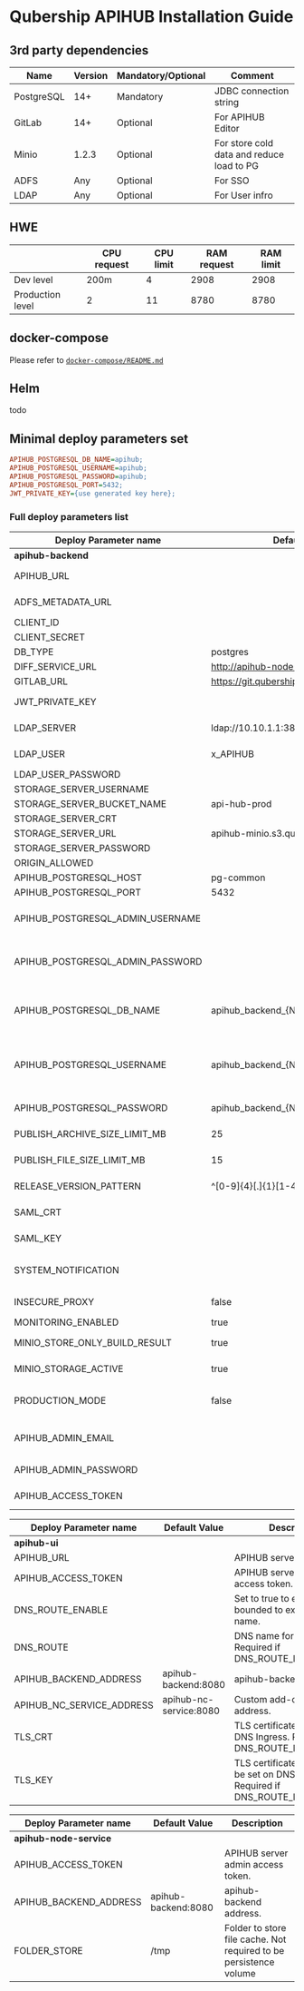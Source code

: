 # Qubership APIHUB Installation Guide

## 3rd party dependencies

| Name | Version | Mandatory/Optional | Comment |
| ---- | ------- |------------------- | ------- |
| PostgreSQL | 14+ | Mandatory | JDBC connection string |
| GitLab | 14+ | Optional | For APIHUB Editor |
| Minio | 1.2.3 | Optional | For store cold data and reduce load to PG |
| ADFS | Any | Optional | For SSO |
| LDAP | Any | Optional | For User infro |

## HWE

|     | CPU request | CPU limit | RAM request | RAM limit |
| --- | ----------- | --------- | ----------- | --------- |
| Dev level        | 200m | 4   | 2908 | 2908 |
| Production level | 2    | 11  | 8780 | 8780 |

## docker-compose

Please refer to [`docker-compose/README.md`](/docker-compose/README.md)

## Helm

todo

## Minimal deploy parameters set

```INI
APIHUB_POSTGRESQL_DB_NAME=apihub;
APIHUB_POSTGRESQL_USERNAME=apihub;
APIHUB_POSTGRESQL_PASSWORD=apihub;
APIHUB_POSTGRESQL_PORT=5432;
JWT_PRIVATE_KEY={use generated key here};
```

### Full deploy parameters list

| Deploy Parameter name | Default Value | Description |
| --- | --- | --- |
| **apihub-backend** |     |     |
| APIHUB_URL |     | APIHUB server URL. Autogenerated if empty |
| ADFS_METADATA_URL |     | ADFS metadata URL. Required for SSO integration |
| CLIENT_ID |     | For Gitlab integration. Provided by IT |
| CLIENT_SECRET |     | For Gitlab integration. Provided by IT |
| DB_TYPE | postgres |     |
| DIFF_SERVICE_URL | <http://apihub-node-service:3000> |     |
| GITLAB_URL | <https://git.qubership.com> |     |
| JWT_PRIVATE_KEY |     | Self generated private PKCS#8 private key in base64 encode format. |
| LDAP_SERVER | ldap://10.10.1.1:389 | LDAP server URL. Required for LDAP integration for getting user info by login |
| LDAP_USER | x_APIHUB | LDAP User used for connecting to LDAP server |
| LDAP_USER_PASSWORD |     | Password for LDAP User |
| STORAGE_SERVER_USERNAME |     | Access Key ID from Minio S3 storage |
| STORAGE_SERVER_BUCKET_NAME | api-hub-prod | Bucket name in Minio S3 storage |
| STORAGE_SERVER_CRT |     | Certificate for accessing Minio S3 storage |
| STORAGE_SERVER_URL | apihub-minio.s3.qubership.com | Minio endpoint for client connection |
| STORAGE_SERVER_PASSWORD |     | Secret key for Minio S3 storage |
| ORIGIN_ALLOWED |     |     |
| APIHUB_POSTGRESQL_HOST | pg-common | PG host |
| APIHUB_POSTGRESQL_PORT | 5432 | PG port |
| APIHUB_POSTGRESQL_ADMIN_USERNAME |  | Admin user for APIHUB_POSTGRESQL_HOST cluster. Required for apihub database creation  |
| APIHUB_POSTGRESQL_ADMIN_PASSWORD |  | Password for APIHUB_POSTGRESQL_ADMIN_USERNAME for APIHUB_POSTGRESQL_HOST cluster. Required for apihub database creation |
| APIHUB_POSTGRESQL_DB_NAME | apihub_backend_{NAMESPACE}_db | Logical database in PG cluster for APIHUB. If APIHUB_SKIP_DB_CREATION=false - the database will be created automatically. Otherwise manual pre-creation required |
| APIHUB_POSTGRESQL_USERNAME | apihub_backend_{NAMESPACE}_admin | User for APIHUB_POSTGRESQL_DB_NAME database. If APIHUB_SKIP_DB_CREATION=false - the user will be created automatically. Otherwise manual pre-creation required |
| APIHUB_POSTGRESQL_PASSWORD | apihub_backend_{NAMESPACE}_password | Password for APIHUB_POSTGRESQL_USERNAME user. |
| PUBLISH_ARCHIVE_SIZE_LIMIT_MB | 25  | Limit for uploaded package size in order to avoid OOM |
| PUBLISH_FILE_SIZE_LIMIT_MB | 15  | Limit for uploaded file (inside package) size in order to avoid OOM |
| RELEASE_VERSION_PATTERN | ^\[0-9\]{4}\[.\]{1}\[1-4\]{1}$ | Regex pattern for releases names validation. |
| SAML_CRT |     | Self singed certificate in base64 encode format. |
| SAML_KEY |     | Self created private key in base64 encoded format |
| SYSTEM_NOTIFICATION |     | If set - footer with this text is shown for alll APIHUB users in APIHUB UI. Designed for maintenance windows. |
| INSECURE_PROXY | false | Set to true to enable apihub playground work without authtorization. |
| MONITORING_ENABLED | true | Set to true to enable Prometheus metrics |
| MINIO_STORE_ONLY_BUILD_RESULT | true | Set to true to store only build results in S3 storage |
| MINIO_STORAGE_ACTIVE | true | Set to true to enable S3 integration. Used for store cold data |
| PRODUCTION_MODE | false | Enables production mode - login under local apihub users is prohibited in this mode |
| APIHUB_ADMIN_EMAIL |  | Default admin user login (example: apihub). If set - this user will be created automatically. |
| APIHUB_ADMIN_PASSWORD |  | Default admin user password (example: password) |
| APIHUB_ACCESS_TOKEN |  | Default access system access token (any string). If set - will be created automatically |

| Deploy Parameter name | Default Value | Description |
| --- | --- | --- |
| **apihub-ui** |     |     |
| APIHUB_URL |     | APIHUB server URL. |
| APIHUB_ACCESS_TOKEN |     | APIHUB server admin access token. |
| DNS_ROUTE_ENABLE |     | Set to true to enable Ingress bounded to external DNS name. |
| DNS_ROUTE |     | DNS name for Ingress. Required if DNS_ROUTE_ENABLE=true. |
| APIHUB_BACKEND_ADDRESS | apihub-backend:8080 | apihub-backend address. |
| APIHUB_NC_SERVICE_ADDRESS | apihub-nc-service:8080 | Custom add-on service address. |
| TLS_CRT |     | TLS certificate to be set on DNS Ingress. Required if DNS_ROUTE_ENABLE=true |
| TLS_KEY |     | TLS certificate puplic key to be set on DNS Ingress. Required if DNS_ROUTE_ENABLE=true" |


| Deploy Parameter name | Default Value | Description |
| --- | --- | --- |
| **apihub-node-service** |     |     |
| APIHUB_ACCESS_TOKEN |     | APIHUB server admin access token. |
| APIHUB_BACKEND_ADDRESS | apihub-backend:8080 | apihub-backend address. |
| FOLDER_STORE | /tmp | Folder to store file cache. Not required to be persistence volume |